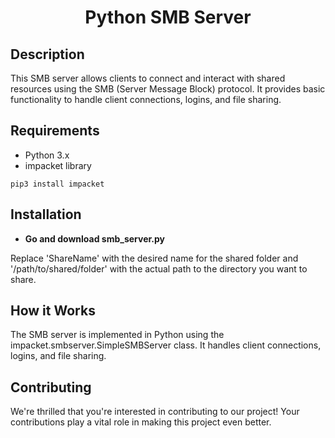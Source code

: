 <h1 align="center">Python SMB Server</h1>

## Description
This SMB server allows clients to connect and interact with shared resources using the SMB (Server Message Block) protocol. It provides basic functionality to handle client connections, logins, and file sharing. 

## Requirements
-  Python 3.x
-  impacket library


```
pip3 install impacket
```
## Installation

-  **Go and download smb_server.py**


Replace 'ShareName' with the desired name for the shared folder and '/path/to/shared/folder' with the actual path to the directory you want to share.

## How it Works
The SMB server is implemented in Python using the impacket.smbserver.SimpleSMBServer class. It handles client connections, logins, and file sharing.

## Contributing
We're thrilled that you're interested in contributing to our project! Your contributions play a vital role in making this project even better.
